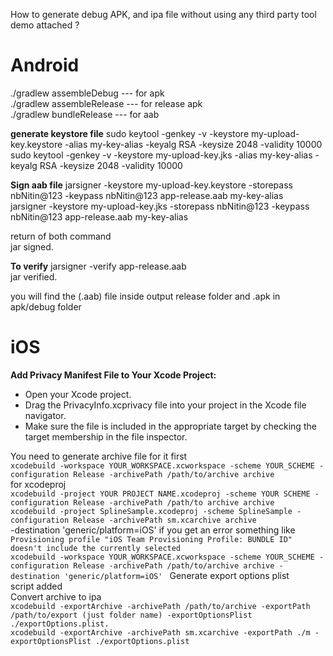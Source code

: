 How to generate debug APK, and ipa file without using any third party tool demo attached ?
# Android
./gradlew assembleDebug --- for apk<br/> 
./gradlew assembleRelease --- for release apk<br/>
./gradlew bundleRelease --- for aab<br/>

__generate keystore file__
sudo keytool -genkey -v -keystore my-upload-key.keystore -alias my-key-alias -keyalg RSA -keysize 2048 -validity 10000<br/> 
sudo keytool -genkey -v -keystore my-upload-key.jks -alias my-key-alias -keyalg RSA -keysize 2048 -validity 10000<br/> 

__Sign aab file__
jarsigner -keystore my-upload-key.keystore -storepass nbNitin@123 -keypass nbNitin@123 app-release.aab my-key-alias<br/> 
jarsigner -keystore my-upload-key.jks -storepass nbNitin@123 -keypass nbNitin@123 app-release.aab my-key-alias<br/> 

return of both command <br/> 
jar signed.<br/> 

__To verify__
jarsigner -verify app-release.aab<br/> 
jar verified.<br/> 

you will find the (.aab) file inside output release folder and .apk in apk/debug folder
# iOS
 __Add Privacy Manifest File to Your Xcode Project:__

* Open your Xcode project.
* Drag the PrivacyInfo.xcprivacy file into your project in the Xcode file navigator.
* Make sure the file is included in the appropriate target by checking the target membership in the file inspector.

You need to generate archive file for it first<br/>
`xcodebuild -workspace YOUR_WORKSPACE.xcworkspace -scheme YOUR_SCHEME -configuration Release -archivePath /path/to/archive archive`<br/>
for xcodeproj<br/>
`xcodebuild -project YOUR PROJECT NAME.xcodeproj -scheme YOUR SCHEME -configuration Release -archivePath /path/to archive archive`<br/>
`xcodebuild -project SplineSample.xcodeproj -scheme SplineSample -configuration Release -archivePath sm.xcarchive archive`  <br/>
-destination 'generic/platform=iOS' if you get an error something like `Provisioning profile "iOS Team Provisioning Profile: BUNDLE ID" doesn't include the currently selected `<br/>
`xcodebuild -workspace YOUR_WORKSPACE.xcworkspace -scheme YOUR_SCHEME -configuration Release -archivePath /path/to/archive archive -destination 'generic/platform=iOS'
`
Generate export options plist<br/>
script added<br/>
Convert archive to ipa<br/>
`xcodebuild -exportArchive -archivePath /path/to/archive -exportPath /path/to/export (just folder name) -exportOptionsPlist ./exportOptions.plist.`<br/>
`xcodebuild -exportArchive -archivePath sm.xcarchive -exportPath ./m -exportOptionsPlist ./exportOptions.plist`<br/>

